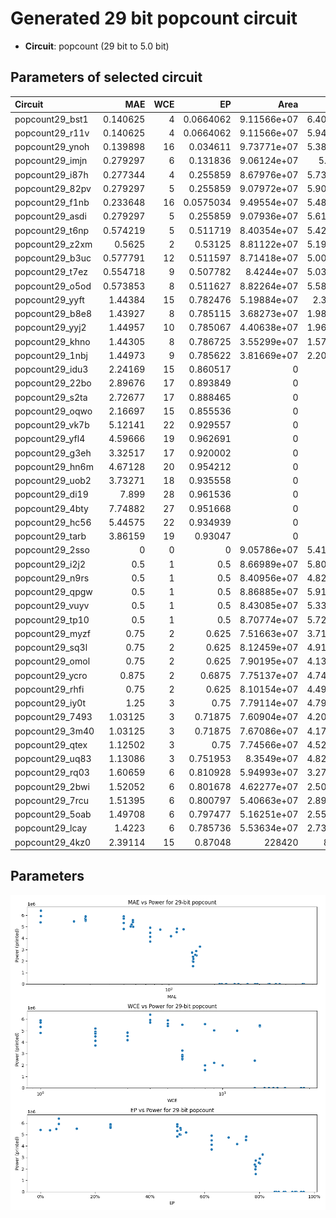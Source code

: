 
# Generated 29 bit popcount circuit
- __Circuit__: popcount (29 bit to 5.0 bit)

## Parameters of selected circuit
| Circuit         |      MAE |   WCE |        EP |             Area |        Power |            Delay | Download                                                               |
|:----------------|---------:|------:|----------:|-----------------:|-------------:|-----------------:|:-----------------------------------------------------------------------|
| popcount29_bst1 | 0.140625 |     4 | 0.0664062 |      9.11566e+07 |   6.4099e+06 |      7.56662e+07 | [v](popcount29_bst1.v) [c](popcount29_bst1.c) [py](popcount29_bst1.py) |
| popcount29_r11v | 0.140625 |     4 | 0.0664062 |      9.11566e+07 |   5.9472e+06 |      7.32828e+07 | [v](popcount29_r11v.v) [c](popcount29_r11v.c) [py](popcount29_r11v.py) |
| popcount29_ynoh | 0.139898 |    16 | 0.034611  |      9.73771e+07 |   5.3878e+06 |      7.22448e+07 | [v](popcount29_ynoh.v) [c](popcount29_ynoh.c) [py](popcount29_ynoh.py) |
| popcount29_imjn | 0.279297 |     6 | 0.131836  |      9.06124e+07 |   5.52e+06   |      7.15826e+07 | [v](popcount29_imjn.v) [c](popcount29_imjn.c) [py](popcount29_imjn.py) |
| popcount29_i87h | 0.277344 |     4 | 0.255859  |      8.67976e+07 |   5.7315e+06 |      6.93645e+07 | [v](popcount29_i87h.v) [c](popcount29_i87h.c) [py](popcount29_i87h.py) |
| popcount29_82pv | 0.279297 |     5 | 0.255859  |      9.07972e+07 |   5.9084e+06 |      7.71772e+07 | [v](popcount29_82pv.v) [c](popcount29_82pv.c) [py](popcount29_82pv.py) |
| popcount29_f1nb | 0.233648 |    16 | 0.0575034 |      9.49554e+07 |   5.4827e+06 |      7.19806e+07 | [v](popcount29_f1nb.v) [c](popcount29_f1nb.c) [py](popcount29_f1nb.py) |
| popcount29_asdi | 0.279297 |     5 | 0.255859  |      9.07936e+07 |   5.6167e+06 |      7.36838e+07 | [v](popcount29_asdi.v) [c](popcount29_asdi.c) [py](popcount29_asdi.py) |
| popcount29_t6np | 0.574219 |     5 | 0.511719  |      8.40354e+07 |   5.4257e+06 |      7.43871e+07 | [v](popcount29_t6np.v) [c](popcount29_t6np.c) [py](popcount29_t6np.py) |
| popcount29_z2xm | 0.5625   |     2 | 0.53125   |      8.81122e+07 |   5.1931e+06 |      7.40321e+07 | [v](popcount29_z2xm.v) [c](popcount29_z2xm.c) [py](popcount29_z2xm.py) |
| popcount29_b3uc | 0.577791 |    12 | 0.511597  |      8.71418e+07 |   5.0041e+06 |      7.52576e+07 | [v](popcount29_b3uc.v) [c](popcount29_b3uc.c) [py](popcount29_b3uc.py) |
| popcount29_t7ez | 0.554718 |     9 | 0.507782  |      8.4244e+07  |   5.0394e+06 |      6.93693e+07 | [v](popcount29_t7ez.v) [c](popcount29_t7ez.c) [py](popcount29_t7ez.py) |
| popcount29_o5od | 0.573853 |     8 | 0.511627  |      8.82264e+07 |   5.5861e+06 |      7.37626e+07 | [v](popcount29_o5od.v) [c](popcount29_o5od.c) [py](popcount29_o5od.py) |
| popcount29_yyft | 1.44384  |    15 | 0.782476  |      5.19884e+07 |   2.393e+06  |      6.5069e+07  | [v](popcount29_yyft.v) [c](popcount29_yyft.c) [py](popcount29_yyft.py) |
| popcount29_b8e8 | 1.43927  |     8 | 0.785115  |      3.68273e+07 |   1.9894e+06 |      6.47664e+07 | [v](popcount29_b8e8.v) [c](popcount29_b8e8.c) [py](popcount29_b8e8.py) |
| popcount29_yyj2 | 1.44957  |    10 | 0.785067  |      4.40638e+07 |   1.9654e+06 |      5.53625e+07 | [v](popcount29_yyj2.v) [c](popcount29_yyj2.c) [py](popcount29_yyj2.py) |
| popcount29_khno | 1.44305  |     8 | 0.786725  |      3.55299e+07 |   1.5701e+06 |      5.65172e+07 | [v](popcount29_khno.v) [c](popcount29_khno.c) [py](popcount29_khno.py) |
| popcount29_1nbj | 1.44973  |     9 | 0.785622  |      3.81669e+07 |   2.2076e+06 |      6.54195e+07 | [v](popcount29_1nbj.v) [c](popcount29_1nbj.c) [py](popcount29_1nbj.py) |
| popcount29_idu3 | 2.24169  |    15 | 0.860517  |      0           |   0          |      0           | [v](popcount29_idu3.v) [c](popcount29_idu3.c) [py](popcount29_idu3.py) |
| popcount29_22bo | 2.89676  |    17 | 0.893849  |      0           |   0          |      0           | [v](popcount29_22bo.v) [c](popcount29_22bo.c) [py](popcount29_22bo.py) |
| popcount29_s2ta | 2.72677  |    17 | 0.888465  |      0           |   0          |      0           | [v](popcount29_s2ta.v) [c](popcount29_s2ta.c) [py](popcount29_s2ta.py) |
| popcount29_oqwo | 2.16697  |    15 | 0.855536  |      0           |   0          |      0           | [v](popcount29_oqwo.v) [c](popcount29_oqwo.c) [py](popcount29_oqwo.py) |
| popcount29_vk7b | 5.12141  |    22 | 0.929557  |      0           |   0          |      0           | [v](popcount29_vk7b.v) [c](popcount29_vk7b.c) [py](popcount29_vk7b.py) |
| popcount29_yfl4 | 4.59666  |    19 | 0.962691  |      0           |   0          |      0           | [v](popcount29_yfl4.v) [c](popcount29_yfl4.c) [py](popcount29_yfl4.py) |
| popcount29_g3eh | 3.32517  |    17 | 0.920002  |      0           |   0          |      0           | [v](popcount29_g3eh.v) [c](popcount29_g3eh.c) [py](popcount29_g3eh.py) |
| popcount29_hn6m | 4.67128  |    20 | 0.954212  |      0           |   0          |      0           | [v](popcount29_hn6m.v) [c](popcount29_hn6m.c) [py](popcount29_hn6m.py) |
| popcount29_uob2 | 3.73271  |    18 | 0.935558  |      0           |   0          |      0           | [v](popcount29_uob2.v) [c](popcount29_uob2.c) [py](popcount29_uob2.py) |
| popcount29_di19 | 7.899    |    28 | 0.961536  |      0           |   0          |      0           | [v](popcount29_di19.v) [c](popcount29_di19.c) [py](popcount29_di19.py) |
| popcount29_4bty | 7.74882  |    27 | 0.951668  |      0           |   0          |      0           | [v](popcount29_4bty.v) [c](popcount29_4bty.c) [py](popcount29_4bty.py) |
| popcount29_hc56 | 5.44575  |    22 | 0.934939  |      0           |   0          |      0           | [v](popcount29_hc56.v) [c](popcount29_hc56.c) [py](popcount29_hc56.py) |
| popcount29_tarb | 3.86159  |    19 | 0.93047   |      0           |   0          |      0           | [v](popcount29_tarb.v) [c](popcount29_tarb.c) [py](popcount29_tarb.py) |
| popcount29_2sso | 0        |     0 | 0         |      9.05786e+07 |   5.4153e+06 |      6.97615e+07 | [v](popcount29_2sso.v) [c](popcount29_2sso.c) [py](popcount29_2sso.py) |
| popcount29_i2j2 | 0.5      |     1 | 0.5       |      8.66989e+07 |   5.8087e+06 |      7.01033e+07 | [v](popcount29_i2j2.v) [c](popcount29_i2j2.c) [py](popcount29_i2j2.py) |
| popcount29_n9rs | 0.5      |     1 | 0.5       |      8.40956e+07 |   4.8233e+06 |      7.05422e+07 | [v](popcount29_n9rs.v) [c](popcount29_n9rs.c) [py](popcount29_n9rs.py) |
| popcount29_qpgw | 0.5      |     1 | 0.5       |      8.86885e+07 |   5.9151e+06 |      7.21893e+07 | [v](popcount29_qpgw.v) [c](popcount29_qpgw.c) [py](popcount29_qpgw.py) |
| popcount29_vuyv | 0.5      |     1 | 0.5       |      8.43085e+07 |   5.3337e+06 |      7.38124e+07 | [v](popcount29_vuyv.v) [c](popcount29_vuyv.c) [py](popcount29_vuyv.py) |
| popcount29_tp10 | 0.5      |     1 | 0.5       |      8.70774e+07 |   5.7268e+06 |      7.04124e+07 | [v](popcount29_tp10.v) [c](popcount29_tp10.c) [py](popcount29_tp10.py) |
| popcount29_myzf | 0.75     |     2 | 0.625     |      7.51663e+07 |   3.7166e+06 |      6.65182e+07 | [v](popcount29_myzf.v) [c](popcount29_myzf.c) [py](popcount29_myzf.py) |
| popcount29_sq3l | 0.75     |     2 | 0.625     |      8.12459e+07 |   4.9148e+06 |      7.06926e+07 | [v](popcount29_sq3l.v) [c](popcount29_sq3l.c) [py](popcount29_sq3l.py) |
| popcount29_omol | 0.75     |     2 | 0.625     |      7.90195e+07 |   4.1301e+06 |      7.15039e+07 | [v](popcount29_omol.v) [c](popcount29_omol.c) [py](popcount29_omol.py) |
| popcount29_ycro | 0.875    |     2 | 0.6875    |      7.75137e+07 |   4.7476e+06 |      6.87316e+07 | [v](popcount29_ycro.v) [c](popcount29_ycro.c) [py](popcount29_ycro.py) |
| popcount29_rhfi | 0.75     |     2 | 0.625     |      8.10154e+07 |   4.4941e+06 |      6.77137e+07 | [v](popcount29_rhfi.v) [c](popcount29_rhfi.c) [py](popcount29_rhfi.py) |
| popcount29_iy0t | 1.25     |     3 | 0.75      |      7.79114e+07 |   4.7984e+06 |      6.98169e+07 | [v](popcount29_iy0t.v) [c](popcount29_iy0t.c) [py](popcount29_iy0t.py) |
| popcount29_7493 | 1.03125  |     3 | 0.71875   |      7.60904e+07 |   4.2023e+06 |      6.96107e+07 | [v](popcount29_7493.v) [c](popcount29_7493.c) [py](popcount29_7493.py) |
| popcount29_3m40 | 1.03125  |     3 | 0.71875   |      7.67086e+07 |   4.1771e+06 |      6.75927e+07 | [v](popcount29_3m40.v) [c](popcount29_3m40.c) [py](popcount29_3m40.py) |
| popcount29_qtex | 1.12502  |     3 | 0.75      |      7.74566e+07 |   4.5298e+06 |      6.72029e+07 | [v](popcount29_qtex.v) [c](popcount29_qtex.c) [py](popcount29_qtex.py) |
| popcount29_uq83 | 1.13086  |     3 | 0.751953  |      8.3549e+07  |   4.8281e+06 |      6.86594e+07 | [v](popcount29_uq83.v) [c](popcount29_uq83.c) [py](popcount29_uq83.py) |
| popcount29_rq03 | 1.60659  |     6 | 0.810928  |      5.94993e+07 |   3.2731e+06 |      6.19143e+07 | [v](popcount29_rq03.v) [c](popcount29_rq03.c) [py](popcount29_rq03.py) |
| popcount29_2bwi | 1.52052  |     6 | 0.801678  |      4.62277e+07 |   2.5025e+06 |      6.82339e+07 | [v](popcount29_2bwi.v) [c](popcount29_2bwi.c) [py](popcount29_2bwi.py) |
| popcount29_7rcu | 1.51395  |     6 | 0.800797  |      5.40663e+07 |   2.8964e+06 |      7.07944e+07 | [v](popcount29_7rcu.v) [c](popcount29_7rcu.c) [py](popcount29_7rcu.py) |
| popcount29_5oab | 1.49708  |     6 | 0.797477  |      5.16251e+07 |   2.5576e+06 |      6.96912e+07 | [v](popcount29_5oab.v) [c](popcount29_5oab.c) [py](popcount29_5oab.py) |
| popcount29_lcay | 1.4223   |     6 | 0.785736  |      5.53634e+07 |   2.7391e+06 |      5.92809e+07 | [v](popcount29_lcay.v) [c](popcount29_lcay.c) [py](popcount29_lcay.py) |
| popcount29_4kz0 | 2.39114  |    15 | 0.87048   | 228420           | 878.448      | 565707           | [v](popcount29_4kz0.v) [c](popcount29_4kz0.c) [py](popcount29_4kz0.py) |

## Parameters 
![Parameters figure](fig.png)